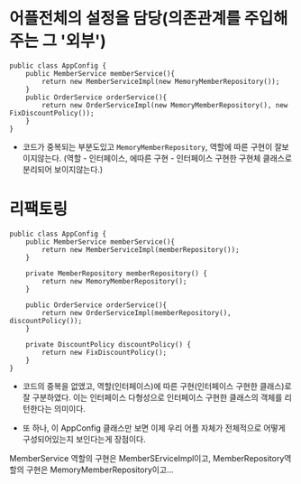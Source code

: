 # 어플전체의 설정을 담당(의존관계를 주입해주는 그 '외부')

```
public class AppConfig {
    public MemberService memberService(){
        return new MemberServiceImpl(new MemoryMemberRepository());
    }
    public OrderService orderService(){
        return new OrderServiceImpl(new MemoryMemberRepository(), new FixDiscountPolicy());
    }
}

```

- 코드가 중복되는 부분도있고 `MemoryMemberRepository`, 역할에 따른 구현이 잘보이지않는다. (역할 - 인터페이스, 에따른 구현 - 인터페이스 구현한 구현체 클래스로 분리되어 보이지않는다.)

# 리팩토링

```
public class AppConfig {
    public MemberService memberService(){
        return new MemberServiceImpl(memberRepository());
    }

    private MemberRepository memberRepository() {
        return new MemoryMemberRepository();
    }

    public OrderService orderService(){
        return new OrderServiceImpl(memberRepository(), discountPolicy());
    }

    private DiscountPolicy discountPolicy() {
        return new FixDiscountPolicy();
    }
}

```

- 코드의 중복을 없앴고, 역할(인터페이스)에 따른 구현(인터페이스 구현한 클래스)로 잘 구분하였다. 이는 인터페이스 다형성으로 인터페이스 구현한 클래스의 객체를 리턴한다는 의미이다.

- 또 하나, 이 AppConfig 클래스만 보면 이제 우리 어플 자체가 전체적으로 어떻게 구성되어있는지 보인다는게 장점이다.

MemberService 역할의 구현은 MemberSErviceImpl이고, MemberRepository역할의 구현은 MemoryMemberRepository이고...
